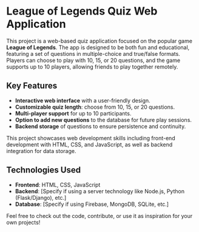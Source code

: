 # League of Legends Quiz Web Application

This project is a web-based quiz application focused on the popular game **League of Legends**. The app is designed to be both fun and educational, featuring a set of questions in multiple-choice and true/false formats. Players can choose to play with 10, 15, or 20 questions, and the game supports up to 10 players, allowing friends to play together remotely.

## Key Features

- **Interactive web interface** with a user-friendly design.
- **Customizable quiz length**: choose from 10, 15, or 20 questions.
- **Multi-player support** for up to 10 participants.
- **Option to add new questions** to the database for future play sessions.
- **Backend storage** of questions to ensure persistence and continuity.

This project showcases web development skills including front-end development with HTML, CSS, and JavaScript, as well as backend integration for data storage.

## Technologies Used

- **Frontend**: HTML, CSS, JavaScript
- **Backend**: [Specify if using a server technology like Node.js, Python (Flask/Django), etc.]
- **Database**: [Specify if using Firebase, MongoDB, SQLite, etc.]

Feel free to check out the code, contribute, or use it as inspiration for your own projects!
